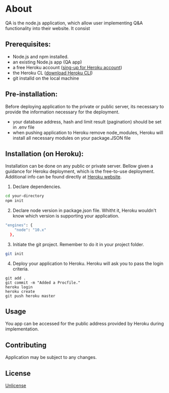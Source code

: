 # About

QA is the node.js application, which allow user implementing Q&A functionality into their website.
It consist

## Prerequisites:


- Node.js and npm installed.
- an existing Node.js app (QA app)
- a free Heroku account ([sing-up for Heroku account](https://signup.heroku.com/))
- the Heroku CL ([download Heroku CLI](https://devcenter.heroku.com/categories/command-line))
- git installd on the local machine 

## Pre-installation:
Before deploying application to the private or public server, its necessary to provide the information necessary for the deployment.

- your database address, hash and limit result (pagination) should be set in .env file
- when pushing application to Heroku remove node_modules, Heroku will install all necessary modules on your package.JSON file 


## Installation (on Heroku):
Installation can be done on any public or private server. Bellow given a guidance for Heroku deployment, which is the free-to-use deployment.
Additional info can be found directly at [Heroku website](https://devcenter.heroku.com/articles/deploying-nodejs).

1. Declare dependencies.
```bash
cd your-directory
npm init
```
2. Declare node version in package.json file. Whitht it, Heroku wouldn't know which version is supporting your application.
```bash
"engines": {
    "node": "10.x"
  },
```
3. Initiate the git project. Remember to do it in your project folder.
```bash
git init
```
4. Deploy your application to Heroku. Heroku will ask you to pass the login criteria.
```
git add .
git commit -m "Added a Procfile."
heroku login
heroku create
git push heroku master
```


## Usage

You app can be accessed for the public address provided by Heroku during implementation.

## Contributing
Application may be subject to any changes.

## License
[Unlicense](https://choosealicense.com/licenses/unlicense/)